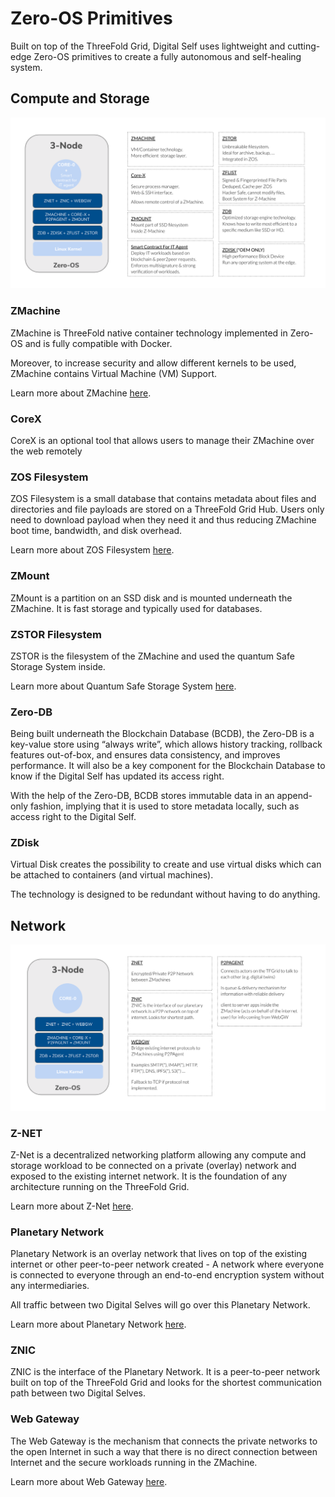 # Zero-OS Primitives

Built on top of the ThreeFold Grid, Digital Self uses lightweight and cutting-edge Zero-OS primitives to create a fully autonomous and self-healing system. 

## Compute and Storage 

![](img/internet4__zos_overview_compute_storage.png)

### ZMachine 

ZMachine is ThreeFold native container technology implemented in Zero-OS and is fully compatible with Docker. 

Moreover, to increase security and allow different kernels to be used, ZMachine contains Virtual Machine (VM) Support.

Learn more about ZMachine [here](internet4:zmachine).

### CoreX

CoreX is an optional tool that allows users to manage their ZMachine over the web remotely 

### ZOS Filesystem 

ZOS Filesystem is a small database that contains metadata about files and directories and file payloads are stored on a ThreeFold Grid Hub. Users only need to download payload when they need it and thus reducing ZMachine boot time, bandwidth, and disk overhead. 

Learn more about ZOS Filesystem [here](internet4:zflist).

### ZMount 

ZMount is a partition on an SSD disk and is mounted underneath the ZMachine. It is fast storage and typically used for databases. 

### ZSTOR Filesystem 

ZSTOR is the filesystem of the ZMachine and used the quantum Safe Storage System inside. 

Learn more about Quantum Safe Storage System [here](quantumsafestorage:qss_description).

### Zero-DB 

Being built underneath the Blockchain Database (BCDB), the Zero-DB is a key-value store using “always write”, which allows history tracking, rollback features out-of-box, and ensures data consistency, and improves performance. It will also be a key component for the Blockchain Database to know if the Digital Self has updated its access right.

With the help of the Zero-DB, BCDB stores immutable data in an append-only fashion, implying that it is used to store metadata locally, such as access right to the Digital Self. 

### ZDisk 

Virtual Disk creates the possibility to create and use virtual disks which can be attached to containers (and virtual machines). 

The technology is designed to be redundant without having to do anything. 

## Network 

![](img/internet4__zos_network_overview.png)

### Z-NET

Z-Net is a decentralized networking platform allowing any compute and storage workload to be connected on a private (overlay) network and exposed to the existing internet network. It is the foundation of any architecture running on the ThreeFold Grid. 

Learn more about Z-Net [here](internet4:znet). 

### Planetary Network 

Planetary Network is an overlay network that lives on top of the existing internet or other peer-to-peer network created - A network where everyone is connected to everyone through an end-to-end encryption system without any intermediaries. 

All traffic between two Digital Selves will go over this Planetary Network. 

Learn more about Planetary Network [here](internet4:planetary_network). 

### ZNIC 

ZNIC is the interface of the Planetary Network. It is a peer-to-peer network built on top of the ThreeFold Grid and looks for the shortest communication path between two Digital Selves. 

### Web Gateway 

The Web Gateway is the mechanism that connects the private networks to the open Internet in such a way that there is no direct connection between Internet and the secure workloads running in the ZMachine. 

Learn more about Web Gateway [here](internet4:webgw).
